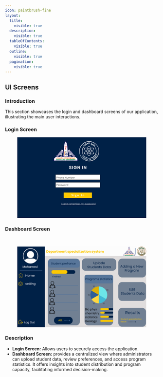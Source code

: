 ```yaml
---
icon: paintbrush-fine
layout:
  title:
    visible: true
  description:
    visible: true
  tableOfContents:
    visible: true
  outline:
    visible: true
  pagination:
    visible: true
---
```


## UI Screens

### Introduction

This section showcases the login and dashboard screens of our application, illustrating the main user interactions.

### Login Screen
<div align="left"><figure><img src="../.gitbook/assets/login-screen.png" alt="Login Screen" width="700"><figcaption></figcaption></figure></div>


### Dashboard Screen
![]()
<div align="left"><figure><img src="../.gitbook/assets/dashboard-screen.png" alt="Dashboard Screen" width="700"><figcaption></figcaption></figure></div>

### Description

- **Login Screen:** Allows users to securely access the application.
- **Dashboard Screen:** provides a centralized view where administrators can upload student data, review preferences, and access program statistics. It offers insights into student distribution and program capacity, facilitating informed decision-making.


